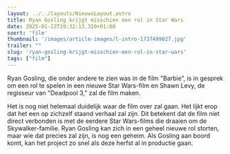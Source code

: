 ```yaml
---
layout: ../../layouts/NieuwsLayout.astro
title: Ryan Gosling krijgt misschien een rol in Star Wars
date: 2025-01-22T19:32:13.310+01:00
soort: 'film'
thumbnail: '/images/article-images/l-intro-1737499027.jpg'
trailer: ""
slug: 'ryan-gosling-krijgt-misschien-een-rol-in-star-wars'
tags: ["film"]
---
```


Ryan Gosling, die onder andere te zien was in de film "Barbie”, is in gesprek om
een rol te spelen in een nieuwe Star Wars-film en Shawn Levy, de regisseur van
"Deadpool 3," zal de film maken.

Het is nog niet helemaal duidelijk waar de film over zal gaan. Het lijkt erop
dat het een op zichzelf staand verhaal zal zijn. Dit betekent dat de film niet
direct verbonden is met de eerdere Star Wars-films die draaien om de
Skywalker-familie. Ryan Gosling kan zich in een geheel nieuwe rol storten, maar
wie dat precies zal zijn, is nog een geheim. Als Gosling aan boord komt, kan het
project zo snel als deze herfst al in productie gaan.